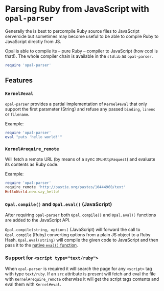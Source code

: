 # Parsing Ruby from JavaScript with `opal-parser`

Generally the is best to percompile Ruby source files to JavaScript serverside but sometimes may become useful to be able to compile Ruby to JavaScript directly from JS.

Opal is able to compile its – pure Ruby – compiler to JavaScript (how cool is that!). The whole compiler chain is available in the `stdlib` as `opal-parser`.

```ruby
require 'opal-parser'
```


## Features

### `Kernel#eval`

`opal-parser` provides a partial implementation of `Kernel#eval` that only support the first parameter (String) and refuse any passed `binding`, `lineno` or `filename`.

Example:

```ruby
require 'opal-parser'
eval "puts 'hello world!'"
```


### `Kernel#require_remote`

Will fetch a remote URL (by means of a sync `XMLHttpRequest`) and evaluate its contents as Ruby code.

Example:

```ruby
require 'opal-parser'
require_remote 'http://pastie.org/pastes/10444960/text'
HelloWorld.new.say_hello!
```


### `Opal.compile()` and `Opal.eval()` (JavaScript)

After requiring `opal-parser` both `Opal.compile()` and `Opal.eval()` functions are added to the JavaScript API.

`Opal.compile(string, options)` (JavaScript) will forward the call to `Opal.compile` (Ruby) converting options from a plain JS object to a Ruby Hash.
`Opal.eval(string)` will compile the given code to JavaScript and then pass it to the [native `eval()` function][eval].


### Support for `<script type="text/ruby">`

When `opal-parser` is required it will search the page for any `<script>` tag with type `text/ruby`.
If an `src` attribute is present will fetch and eval the file with `Kernel#require_remote` otherwise it will get the script tags contents and eval them with `Kernel#eval`.


[eval]: https://developer.mozilla.org/en-US/docs/Web/JavaScript/Reference/Global_Objects/eval

